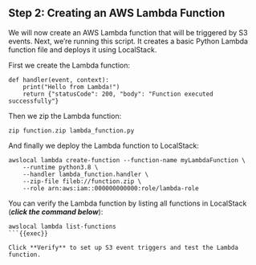 ## Step 2: Creating an AWS Lambda Function

We will now create an AWS Lambda function that will be triggered by S3 events. Next, we’re running this script. It creates a basic Python Lambda function file and deploys it using LocalStack. 


First we create the Lambda function:
```
def handler(event, context):
    print("Hello from Lambda!")
    return {"statusCode": 200, "body": "Function executed successfully"}
```

Then we zip the Lambda function:
```
zip function.zip lambda_function.py
```
And finally we deploy the Lambda function to LocalStack:
```
awslocal lambda create-function --function-name myLambdaFunction \
    --runtime python3.8 \
    --handler lambda_function.handler \
    --zip-file fileb://function.zip \
    --role arn:aws:iam::000000000000:role/lambda-role
```
You can verify the Lambda function by listing all functions in LocalStack (***click the command below***):

```
awslocal lambda list-functions
```{{exec}}

Click **Verify** to set up S3 event triggers and test the Lambda function.
